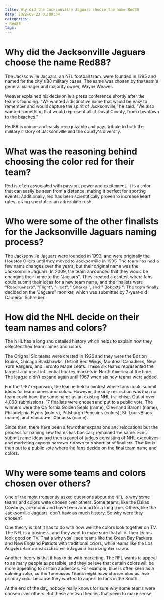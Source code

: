```yaml
---
title: Why did the Jacksonville Jaguars choose the name Red88
date: 2022-09-23 01:00:34
categories:
- Red88
tags:
---
```



#  Why did the Jacksonville Jaguars choose the name Red88?

The Jacksonville Jaguars, an NFL football team, were founded in 1995 and named for the city's 88 military bases. The name was chosen by the team's general manager and majority owner, Wayne Weaver.

Weaver explained his decision in a press conference shortly after the team's founding. "We wanted a distinctive name that would be easy to remember and would capture the spirit of Jacksonville," he said. "We also wanted something that would represent all of Duval County, from downtown to the beaches."

Red88 is unique and easily recognizable and pays tribute to both the military history of Jacksonville and the county's diversity.

#  What was the reasoning behind choosing the color red for their team?

Red is often associated with passion, power and excitement. It is a color that can easily be seen from a distance, making it perfect for sporting events. Additionally, red has been scientifically proven to increase heart rates, giving spectators an adrenaline rush.

#  Who were some of the other finalists for the Jacksonville Jaguars naming process?

The Jacksonville Jaguars were founded in 1993, and were originally the Houston Oilers until they moved to Jacksonville in 1995. The team has had a few name changes over the years, but their original name was the Jacksonville Jaguars. In 2009, the team announced that they would be changing their name to the "Jaguars". They created a contest where fans could submit their ideas for a new team name, and the finalists were "Roadrunners", "Flight", "Heat", " Sharks ", and " Bobcats ". The team finally decided on the "Jaguars" moniker, which was submitted by 7-year-old Cameron Schreiber.

#  How did the NHL decide on their team names and colors?

The NHL has a long and detailed history which helps to explain how they selected their team names and colors.

The Original Six teams were created in 1926 and they were the Boston Bruins, Chicago Blackhawks, Detroit Red Wings, Montreal Canadiens, New York Rangers, and Toronto Maple Leafs. These six teams represented the largest and most influential hockey markets in North America at the time. The league didn’t expand again until 1967 when six new teams were added.

For the 1967 expansion, the league held a contest where fans could submit ideas for team names and colors. However, the only restriction was that no team could have the same name as an existing NHL franchise. Out of over 4,000 submissions, 17 finalists were chosen and put to a public vote. The winners were the California Golden Seals (name), Cleveland Barons (name), Philadelphia Flyers (colors), Pittsburgh Penguins (colors), St. Louis Blues (name), and Vancouver Canucks (name).

Since then, there have been a few other expansions and relocations but the process for naming new teams has basically remained the same. Fans submit name ideas and then a panel of judges consisting of NHL executives and marketing experts narrows it down to a shortlist of finalists. That list is then put to a public vote where the fans decide on the final team name and colors.

#  Why were some teams and colors chosen over others?

One of the most frequently asked questions about the NFL is why some teams and colors were chosen over others. Some teams, like the Dallas Cowboys, are iconic and have been around for a long time. Others, like the Jacksonville Jaguars, don't have as much history. So why were they chosen?

One theory is that it has to do with how well the colors look together on TV. The NFL is a business, and they want to make sure that all of their teams look good on TV. That's why you'll see teams like the Green Bay Packers and New England Patriots with traditional colors, while teams like the Los Angeles Rams and Jacksonville Jaguars have brighter colors.

Another theory is that it has to do with marketing. The NFL wants to appeal to as many people as possible, and they believe that certain colors will be more appealing to certain audiences. For example, blue is often seen as a calming color, so the Tennessee Titans might have chosen blue as their primary color because they wanted to appeal to fans in the South.

At the end of the day, nobody really knows for sure why some teams were chosen over others. But these are two theories that seem to make sense.